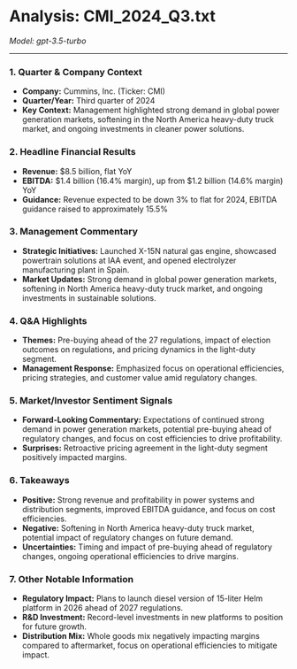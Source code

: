 # Analysis: CMI_2024_Q3.txt

*Model: gpt-3.5-turbo*

---

### 1. Quarter & Company Context
- **Company:** Cummins, Inc. (Ticker: CMI)
- **Quarter/Year:** Third quarter of 2024
- **Key Context:** Management highlighted strong demand in global power generation markets, softening in the North America heavy-duty truck market, and ongoing investments in cleaner power solutions.

### 2. Headline Financial Results
- **Revenue:** $8.5 billion, flat YoY
- **EBITDA:** $1.4 billion (16.4% margin), up from $1.2 billion (14.6% margin) YoY
- **Guidance:** Revenue expected to be down 3% to flat for 2024, EBITDA guidance raised to approximately 15.5%

### 3. Management Commentary
- **Strategic Initiatives:** Launched X-15N natural gas engine, showcased powertrain solutions at IAA event, and opened electrolyzer manufacturing plant in Spain.
- **Market Updates:** Strong demand in global power generation markets, softening in North America heavy-duty truck market, and ongoing investments in sustainable solutions.

### 4. Q&A Highlights
- **Themes:** Pre-buying ahead of the 27 regulations, impact of election outcomes on regulations, and pricing dynamics in the light-duty segment.
- **Management Response:** Emphasized focus on operational efficiencies, pricing strategies, and customer value amid regulatory changes.

### 5. Market/Investor Sentiment Signals
- **Forward-Looking Commentary:** Expectations of continued strong demand in power generation markets, potential pre-buying ahead of regulatory changes, and focus on cost efficiencies to drive profitability.
- **Surprises:** Retroactive pricing agreement in the light-duty segment positively impacted margins.

### 6. Takeaways
- **Positive:** Strong revenue and profitability in power systems and distribution segments, improved EBITDA guidance, and focus on cost efficiencies.
- **Negative:** Softening in North America heavy-duty truck market, potential impact of regulatory changes on future demand.
- **Uncertainties:** Timing and impact of pre-buying ahead of regulatory changes, ongoing operational efficiencies to drive margins.

### 7. Other Notable Information
- **Regulatory Impact:** Plans to launch diesel version of 15-liter Helm platform in 2026 ahead of 2027 regulations.
- **R&D Investment:** Record-level investments in new platforms to position for future growth.
- **Distribution Mix:** Whole goods mix negatively impacting margins compared to aftermarket, focus on operational efficiencies to mitigate impact.
